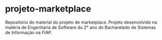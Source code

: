 # projeto-marketplace
Repositório do material do projeto de marketplace. Projeto desenvolvido na matéria de Engenharia de Software do 2° ano do Bacharelado de Sistemas de Informação na FIAP.
